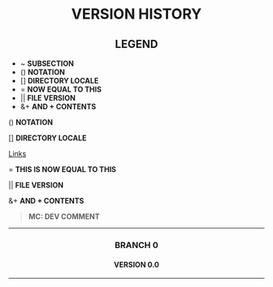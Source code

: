 <h1 align="center">VERSION HISTORY</h1>

<h2 align="center">LEGEND</h2>

<p align="center">
    <ul>
        <li>~       <strong>SUBSECTION</strong></li>
        <li>()      <strong>NOTATION</strong></li>
        <li>[]      <strong>DIRECTORY LOCALE</strong></li>
        <li>=       <strong>NOW EQUAL TO THIS</strong></li>
        <li>||      <strong>FILE VERSION</strong></li>
        <li>&+      <strong>AND + CONTENTS</strong></li>
    </ul>
</p>

() **NOTATION**

[] **DIRECTORY LOCALE**

[Links](https://www.github.com/FunKodeT/)

= **THIS IS NOW EQUAL TO THIS**

|| **FILE VERSION**

&+ **AND + CONTENTS**

> **MC: DEV COMMENT**

---

<h3 align="center">BRANCH 0</h3>

<h4 align="center">VERSION 0.0</h4>

---
